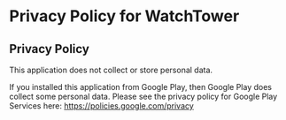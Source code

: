 # Privacy Policy for WatchTower

## Privacy Policy

This application does not collect or store personal data.

If you installed this application from Google Play, then Google Play does collect some personal data. Please see the privacy policy for Google Play Services here: https://policies.google.com/privacy
